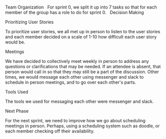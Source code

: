 Team Organization
  
  For sprint 0, we split it up into 7 tasks so that for each member of the group has a role to do for sprint 0. 
  
Decision Making
  
  
  
Prioritizing User Stories

  To prioritize user stories, we all met up in person to listen to the user stories and each member decided on a scale of 1-10 how difficult each user story would be. 
  
Meetings

  We have decided to collectively meet weekly in person to address any questions or clarifications that may be needed. If an attendee is absent, that person would call in so that they may still be a part of the discussion. Other times, we would message each other using messenger and slack to schedule in person meetings, and to go over each other's parts.

Tools Used

 The tools we used for messaging each other were messenger and slack.

Next Phase
  
  For the next sprint, we need to improve how we go about scheduling meetings in person. Perhaps, using a scheduling system such as doodle, or each member checking off their availability. 
